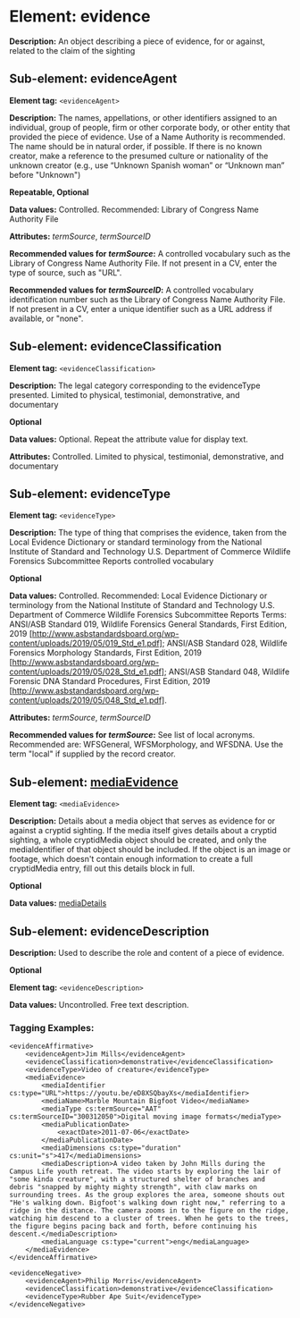 # Element: evidence

**Description:** An object describing a piece of evidence, for or against, related to the claim of the sighting
 
## Sub-element: evidenceAgent

**Element tag:** `<evidenceAgent>`

**Description:** The names, appellations, or other identifiers assigned to an individual, group of people, firm or other corporate body, or other entity that provided the piece of evidence. Use of a Name Authority is recommended. The name should be in natural order, if possible.  If there is no known creator, make a reference to the presumed culture or nationality of the unknown creator (e.g., use “Unknown Spanish woman” or “Unknown man” before "Unknown")

**Repeatable, Optional**

**Data values:**  Controlled. Recommended: Library of Congress Name Authority File

**Attributes:** *termSource*, *termSourceID*

**Recommended values for *termSource*:** A controlled vocabulary such as the Library of Congress Name Authority File. If not present in a CV, enter the type of source, such as "URL".

**Recommended values for *termSourceID*:** A controlled vocabulary identification number such as the Library of Congress Name Authority File. If not present in a CV, enter a unique identifier such as a URL address if available, or "none".
 
## Sub-element: evidenceClassification

**Element tag:** `<evidenceClassification>`

**Description:** The legal category corresponding to the evidenceType presented. Limited to physical, testimonial, demonstrative, and documentary

**Optional**

**Data values:** Optional. Repeat the attribute value for display text.

**Attributes:** Controlled. Limited to physical, testimonial, demonstrative, and documentary


## Sub-element: evidenceType

**Element tag:** `<evidenceType>`

**Description:** The type of thing that comprises the evidence, taken from the Local Evidence Dictionary or standard terminology from the National Institute of Standard and Technology U.S. Department of Commerce Wildlife Forensics Subcommittee Reports controlled vocabulary

**Optional**

**Data values:**  Controlled. Recommended: Local Evidence Dictionary or terminology from the National Institute of Standard and Technology U.S. Department of Commerce Wildlife Forensics Subcommittee Reports Terms: ANSI/ASB Standard 019, Wildlife Forensics General Standards, First Edition, 2019 [http://www.asbstandardsboard.org/wp-content/uploads/2019/05/019_Std_e1.pdf]; ANSI/ASB Standard 028, Wildlife Forensics Morphology Standards, First Edition, 2019 [http://www.asbstandardsboard.org/wp-content/uploads/2019/05/028_Std_e1.pdf]; ANSI/ASB Standard 048, Wildlife Forensic DNA Standard Procedures, First Edition, 2019 [http://www.asbstandardsboard.org/wp-content/uploads/2019/05/048_Std_e1.pdf].

**Attributes:** *termSource*, *termSourceID*

**Recommended values for *termSource*:** See list of local acronyms. Recommended are: WFSGeneral, WFSMorphology, and WFSDNA. Use the term "local" if supplied by the record creator.

 
## Sub-element: [mediaEvidence](mediaDetails.md)

**Element tag:** `<mediaEvidence>`

**Description:** Details about a media object that serves as evidence for or against a cryptid sighting. If the media itself gives details about a cryptid sighting, a whole cryptidMedia object should be created, and only the mediaIdentifier of that object should be included. If the object is an image or footage, which doesn't contain enough information to create a full cryptidMedia entry, fill out this details block in full.

**Optional**

**Data values:** [mediaDetails](mediaDetails.md)


## Sub-element: evidenceDescription

**Description:** Used to describe the role and content of a piece of evidence.

**Optional**

**Element tag:** `<evidenceDescription>`

**Data values:**  Uncontrolled. Free text description.

### Tagging Examples:
```
<evidenceAffirmative>
    <evidenceAgent>Jim Mills</evidenceAgent>
    <evidenceClassification>demonstrative</evidenceClassification>
    <evidenceType>Video of creature</evidenceType>
    <mediaEvidence>
        <mediaIdentifier cs:type="URL">https://youtu.be/eD8XSQbayXs</mediaIdentifier>
        <mediaName>Marble Mountain Bigfoot Video</mediaName>
        <mediaType cs:termSource="AAT" cs:termSourceID="300312050">Digital moving image formats</mediaType>
        <mediaPublicationDate>
            <exactDate>2011-07-06</exactDate>
        </mediaPublicationDate>
        <mediaDimensions cs:type="duration" cs:unit="s">417</mediaDimensions>
        <mediaDescription>A video taken by John Mills during the Campus Life youth retreat. The video starts by exploring the lair of "some kinda creature", with a structured shelter of branches and debris "snapped by mighty mighty strength", with claw marks on surrounding trees. As the group explores the area, someone shouts out "He's walking down. Bigfoot's walking down right now," referring to a ridge in the distance. The camera zooms in to the figure on the ridge, watching him descend to a cluster of trees. When he gets to the trees, the figure begins pacing back and forth, before continuing his descent.</mediaDescription>
        <mediaLanguage cs:type="current">eng</mediaLanguage>
    </mediaEvidence>
</evidenceAffirmative>
```

```
<evidenceNegative>
    <evidenceAgent>Philip Morris</evidenceAgent>
    <evidenceClassification>demonstrative</evidenceClassification>
    <evidenceType>Rubber Ape Suit</evidenceType>
</evidenceNegative>
```
